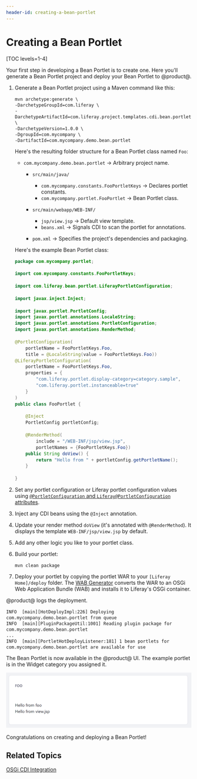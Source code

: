 ```yaml
---
header-id: creating-a-bean-portlet
---
```


# Creating a Bean Portlet

[TOC levels=1-4]

Your first step in developing a Bean Portlet is to create one. Here you'll
generate a Bean Portlet project and deploy your Bean Portlet to @product@. 

1.  Generate a Bean Portlet project using a Maven command like this: 

        mvn archetype:generate \
        -DarchetypeGroupId=com.liferay \
        -DarchetypeArtifactId=com.liferay.project.templates.cdi.bean.portlet \
        -DarchetypeVersion=1.0.0 \
        -DgroupId=com.mycompany \
        -DartifactId=com.mycompany.demo.bean.portlet

    Here's the resulting folder structure for a Bean Portlet class named `Foo`:

    -   `com.mycompany.demo.bean.portlet` &rarr; Arbitrary project name.
        -   `src/main/java/`
            -   `com.mycompany.constants.FooPortletKeys` &rarr; Declares portlet 
                constants.
            -   `com.mycompany.portlet.FooPortlet` &rarr; Bean Portlet class.
        -   `src/main/webapp/WEB-INF/`
            -   `jsp/view.jsp` &rarr; Default view template.
            -   `beans.xml` &rarr; Signals CDI to scan the portlet for 
                annotations.
            
        - `pom.xml` &rarr; Specifies the project's dependencies and packaging.

    Here's the example Bean Portlet class:

    ```java
    package com.mycompany.portlet;

    import com.mycompany.constants.FooPortletKeys;

    import com.liferay.bean.portlet.LiferayPortletConfiguration;

    import javax.inject.Inject;

    import javax.portlet.PortletConfig;
    import javax.portlet.annotations.LocaleString;
    import javax.portlet.annotations.PortletConfiguration;
    import javax.portlet.annotations.RenderMethod;

    @PortletConfiguration(
    	portletName = FooPortletKeys.Foo,
    	title = @LocaleString(value = FooPortletKeys.Foo))
    @LiferayPortletConfiguration(
    	portletName = FooPortletKeys.Foo,
    	properties = {
    		"com.liferay.portlet.display-category=category.sample",
    		"com.liferay.portlet.instanceable=true"
    	}
    )
    public class FooPortlet {

    	@Inject
    	PortletConfig portletConfig;

    	@RenderMethod(
    		include = "/WEB-INF/jsp/view.jsp",
    		portletNames = {FooPortletKeys.Foo})
    	public String doView() {
    		return "Hello from " + portletConfig.getPortletName();
    	}

    }
    ```

2.  Set any portlet configuration or Liferay portlet configuration values
    using
    [`@PortletConfiguration` and `Liferay@PortletConfiguration` attributes](/docs/7-2/reference/-/knowledge_base/reference/portlet-descriptor-to-osgi-service-property-map). 

3.  Inject any CDI beans using the `@Inject` annotation. 

4.  Update your render method `doView` (it's annotated with
    `@RenderMethod`). It displays the template `WEB-INF/jsp/view.jsp` by
    default. 

5.  Add any other logic you like to your portlet class. 

6.  Build your portlet: 

        mvn clean package

7.  Deploy your portlet by copying the portlet WAR to your `[Liferay
    Home]/deploy` folder. The
    [WAB Generator](/docs/7-2/developer/-/knowledge_base/frameworks/using-the-wab-generator)
    converts the WAR to an OSGi Web Application Bundle (WAB) and installs it to
    Liferay's OSGi container. 
 
@product@ logs the deployment. 

    INFO  [main][HotDeployImpl:226] Deploying com.mycompany.demo.bean.portlet from queue
    INFO  [main][PluginPackageUtil:1001] Reading plugin package for com.mycompany.demo.bean.portlet
    ...
    INFO  [main][PortletHotDeployListener:181] 1 bean portlets for com.mycompany.demo.bean.portlet are available for use

The Bean Portlet is now available in the @product@ UI. The example portlet is in
the Widget category you assigned it. 

![Figure 1: The Foo portlet prints the message returned from `doView` method and shows the included JSP's contents.](../../../images/portlet-3-portlet.png)

Congratulations on creating and deploying a Bean Portlet! 

## Related Topics 

[OSGi CDI Integration](/docs/7-2/developer/-/knowledge_base/frameworks/osgi-cdi-integration) 
